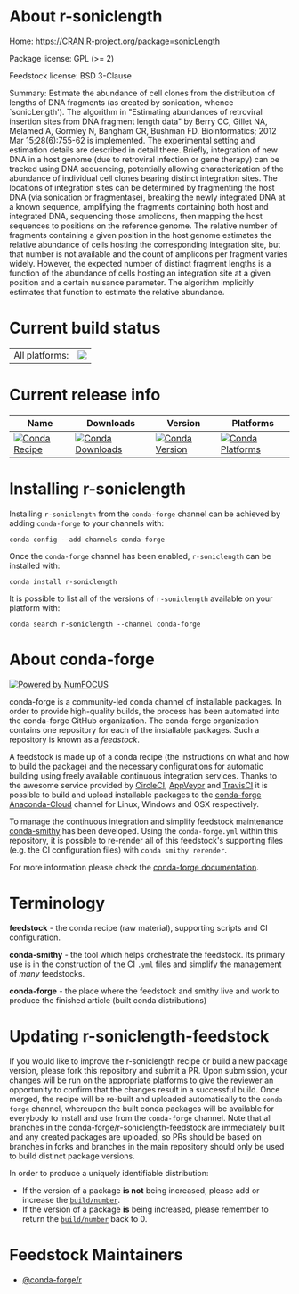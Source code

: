About r-soniclength
===================

Home: https://CRAN.R-project.org/package=sonicLength

Package license: GPL (>= 2)

Feedstock license: BSD 3-Clause

Summary: Estimate the abundance of cell clones from the distribution of lengths of DNA fragments (as created by sonication, whence `sonicLength').  The algorithm in "Estimating abundances of retroviral insertion sites from DNA fragment length data" by Berry CC, Gillet NA, Melamed A, Gormley N, Bangham CR, Bushman FD. Bioinformatics; 2012 Mar 15;28(6):755-62 is implemented.  The experimental setting and estimation details are described in detail there. Briefly, integration of new DNA in a host genome (due to retroviral infection or gene therapy) can be tracked using DNA sequencing, potentially allowing characterization of the abundance of individual cell clones bearing distinct integration sites. The locations of integration sites can be determined by fragmenting the host DNA (via sonication or fragmentase), breaking the newly integrated DNA at a known sequence, amplifying the fragments containing both host and integrated DNA, sequencing those amplicons, then mapping the host sequences to positions on the reference genome. The relative number of fragments containing a given position in the host genome estimates the relative abundance of cells hosting the corresponding integration site, but that number is not available and the count of amplicons per fragment varies widely.  However, the expected number of distinct fragment lengths is a function of the abundance of cells hosting an integration site at a given position and a certain nuisance parameter. The algorithm implicitly estimates that function to estimate the relative abundance.



Current build status
====================


<table><tr><td>All platforms:</td>
    <td>
      <a href="https://dev.azure.com/conda-forge/feedstock-builds/_build/latest?definitionId=2326&branchName=master">
        <img src="https://dev.azure.com/conda-forge/feedstock-builds/_apis/build/status/r-soniclength-feedstock?branchName=master">
      </a>
    </td>
  </tr>
</table>

Current release info
====================

| Name | Downloads | Version | Platforms |
| --- | --- | --- | --- |
| [![Conda Recipe](https://img.shields.io/badge/recipe-r--soniclength-green.svg)](https://anaconda.org/conda-forge/r-soniclength) | [![Conda Downloads](https://img.shields.io/conda/dn/conda-forge/r-soniclength.svg)](https://anaconda.org/conda-forge/r-soniclength) | [![Conda Version](https://img.shields.io/conda/vn/conda-forge/r-soniclength.svg)](https://anaconda.org/conda-forge/r-soniclength) | [![Conda Platforms](https://img.shields.io/conda/pn/conda-forge/r-soniclength.svg)](https://anaconda.org/conda-forge/r-soniclength) |

Installing r-soniclength
========================

Installing `r-soniclength` from the `conda-forge` channel can be achieved by adding `conda-forge` to your channels with:

```
conda config --add channels conda-forge
```

Once the `conda-forge` channel has been enabled, `r-soniclength` can be installed with:

```
conda install r-soniclength
```

It is possible to list all of the versions of `r-soniclength` available on your platform with:

```
conda search r-soniclength --channel conda-forge
```


About conda-forge
=================

[![Powered by NumFOCUS](https://img.shields.io/badge/powered%20by-NumFOCUS-orange.svg?style=flat&colorA=E1523D&colorB=007D8A)](http://numfocus.org)

conda-forge is a community-led conda channel of installable packages.
In order to provide high-quality builds, the process has been automated into the
conda-forge GitHub organization. The conda-forge organization contains one repository
for each of the installable packages. Such a repository is known as a *feedstock*.

A feedstock is made up of a conda recipe (the instructions on what and how to build
the package) and the necessary configurations for automatic building using freely
available continuous integration services. Thanks to the awesome service provided by
[CircleCI](https://circleci.com/), [AppVeyor](https://www.appveyor.com/)
and [TravisCI](https://travis-ci.com/) it is possible to build and upload installable
packages to the [conda-forge](https://anaconda.org/conda-forge)
[Anaconda-Cloud](https://anaconda.org/) channel for Linux, Windows and OSX respectively.

To manage the continuous integration and simplify feedstock maintenance
[conda-smithy](https://github.com/conda-forge/conda-smithy) has been developed.
Using the ``conda-forge.yml`` within this repository, it is possible to re-render all of
this feedstock's supporting files (e.g. the CI configuration files) with ``conda smithy rerender``.

For more information please check the [conda-forge documentation](https://conda-forge.org/docs/).

Terminology
===========

**feedstock** - the conda recipe (raw material), supporting scripts and CI configuration.

**conda-smithy** - the tool which helps orchestrate the feedstock.
                   Its primary use is in the construction of the CI ``.yml`` files
                   and simplify the management of *many* feedstocks.

**conda-forge** - the place where the feedstock and smithy live and work to
                  produce the finished article (built conda distributions)


Updating r-soniclength-feedstock
================================

If you would like to improve the r-soniclength recipe or build a new
package version, please fork this repository and submit a PR. Upon submission,
your changes will be run on the appropriate platforms to give the reviewer an
opportunity to confirm that the changes result in a successful build. Once
merged, the recipe will be re-built and uploaded automatically to the
`conda-forge` channel, whereupon the built conda packages will be available for
everybody to install and use from the `conda-forge` channel.
Note that all branches in the conda-forge/r-soniclength-feedstock are
immediately built and any created packages are uploaded, so PRs should be based
on branches in forks and branches in the main repository should only be used to
build distinct package versions.

In order to produce a uniquely identifiable distribution:
 * If the version of a package **is not** being increased, please add or increase
   the [``build/number``](https://conda.io/docs/user-guide/tasks/build-packages/define-metadata.html#build-number-and-string).
 * If the version of a package **is** being increased, please remember to return
   the [``build/number``](https://conda.io/docs/user-guide/tasks/build-packages/define-metadata.html#build-number-and-string)
   back to 0.

Feedstock Maintainers
=====================

* [@conda-forge/r](https://github.com/conda-forge/r/)

